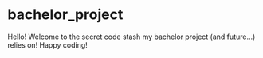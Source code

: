 # bachelor_project
Hello! Welcome to the secret code stash my bachelor project (and future...) relies on! Happy coding!
